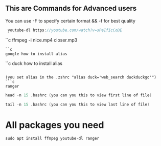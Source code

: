 ## This are Commands for Advanced users
You can use -F to specify certain format && -f for best quality
```c
 youtube-dl https://youtube.com/watch?v=sPeIfIcCoDE
```
``c
ffmpeg -i nice.mp4 closer.mp3
```
``c
google how to install alias
```
``c
duck how to install alias 
```

(you set alias in the .zshrc "alias duck='web_search duckduckgo'")
```c 
ranger
```
```c 
head -n 15 .bashrc (you can you this to view first line of file)
```
```c 
tail -n 15 .bashrc (you can you this to view last line of file) 
```

# All packages you need
```c 
sudo apt install ffmpeg youtube-dl ranger 
```
